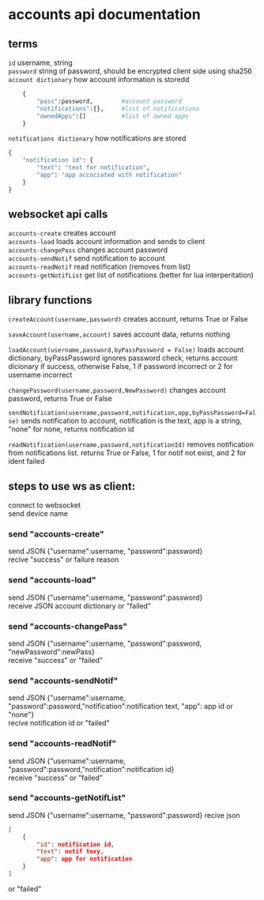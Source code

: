 # accounts api documentation

## terms
`id` username, string<br />
`password` string of password, should be encrypted client side using sha256<br />
`account dictionary` how account information is storedd
```python
    {
        "pass":password,        #account password
        "notifications":{},     #list of notifications
        "ownedApps":[]          #list of owned apps
    }
```
`notifications dictionary` how notifications are stored
```python
{
    "notification id": {
        "text": "text for notification",
        "app": "app accociated with notification"
    }
}
```

## websocket api calls
`accounts-create` creates account<br />
`accounts-load` loads account information and sends to client<br />
`accounts-changePass` changes account password<br />
`accounts-sendNotif` send notification to account<br />
`accounts-readNotif` read notification (removes from list)<br />
`accounts-getNotifList` get list of notifications (better for lua interperitation)

## library functions
`createAccount(username,password)` creates account, returns True or False

`saveAccount(username,account)` saves account data, returns nothing

`loadAccount(username,password,byPassPassword = False)` loads account dictionary, byPassPassword ignores password check, returns account dicionary if success, otherwise False, 1 if password incorrect or 2 for username incorrect

`changePassword(username,password,NewPassword)` changes account password, returns True or False

`sendNotification(username,password,notification,app,byPassPassword=False)` sends notification to account, notification is the text, app is a string, "none" for none, returns notification id

`readNotification(username,password,notificationId)` removes notification from notifications list. returns True or False, 1 for notif not exist, and 2 for ident failed


## steps to use ws as client:
connect to websocket<br />
send device name
### send "accounts-create"
send JSON {"username":username, "password":password}<br />
recive "success" or failure reason

### send "accounts-load"
send JSON {"username":username, "password":password}<br />
receive JSON account dictionary or "failed"

### send "accounts-changePass"
send JSON {"username":username, "password":password, "newPassword":newPass}<br />
receive "success" or "failed"

### send "accounts-sendNotif"
send JSON {"username":username, "password":password,"notification":notification text, "app": app id or "none"}<br />
recive notification id or "failed"

### send "accounts-readNotif"
send JSON {"username":username, "password":password,"notification":notification id}<br />
receive "success" or "failed"

### send "accounts-getNotifList"
send JSON {"username":username, "password":password}
recive json
```json
[
    {
        "id": notification id,
        "text": notif texy,
        "app": app for notification
    }
] 
```
or "failed"